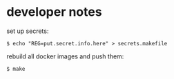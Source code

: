 # developer notes

set up secrets:

    $ echo "REG=put.secret.info.here" > secrets.makefile


rebuild all docker images and push them:

    $ make
